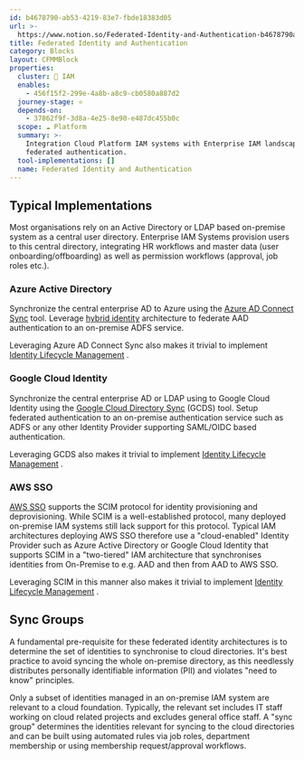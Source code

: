 ```yaml
---
id: b4678790-ab53-4219-83e7-fbde18383d05
url: >-
  https://www.notion.so/Federated-Identity-and-Authentication-b4678790ab53421983e7fbde18383d05
title: Federated Identity and Authentication
category: Blocks
layout: CFMMBlock
properties:
  cluster: 🔐 IAM
  enables:
    - 456f15f2-299e-4a8b-a8c9-cb0580a887d2
  journey-stage: ⭐️
  depends-on:
    - 37862f9f-3d8a-4e25-8e90-e487dc455b0c
  scope: ☁️ Platform
  summary: >-
    Integration Cloud Platform IAM systems with Enterprise IAM landscape incl.
    federated authentication.
  tool-implementations: []
  name: Federated Identity and Authentication
---
```


## Typical Implementations

Most organisations rely on an Active Directory or LDAP based on-premise system as a central user directory. Enterprise IAM Systems provision users to this central directory, integrating HR workflows and master data (user onboarding/offboarding) as well as permission workflows (approval, job roles etc.).

### Azure Active Directory

Synchronize the central enterprise AD to Azure using the [Azure AD Connect Sync](https://docs.microsoft.com/en-us/azure/active-directory/hybrid/how-to-connect-sync-whatis) tool. Leverage [hybrid identity](https://docs.microsoft.com/en-us/azure/active-directory/hybrid/) architecture to federate AAD authentication to an on-premise ADFS service.

Leveraging Azure AD Connect Sync also makes it trivial to implement [Identity Lifecycle Management](/explore/blocks/identity-lifecycle-management.md) .

### Google Cloud Identity

Synchronize the central enterprise AD or LDAP using to Google Cloud Identity using the [Google Cloud Directory Sync](https://support.google.com/a/answer/106368?hl=en) (GCDS) tool. Setup federated authentication to an on-premise authentication service such as ADFS or any other Identity Provider supporting SAML/OIDC based authentication.

Leveraging GCDS also makes it trivial to implement [Identity Lifecycle Management](/explore/blocks/identity-lifecycle-management.md) .

### AWS SSO

[AWS SSO](https://aws.amazon.com/single-sign-on/) supports the SCIM protocol for identity provisioning and deprovisioning. While SCIM is a well-established protocol, many deployed on-premise IAM systems still lack support for this protocol. Typical IAM architectures deploying AWS SSO therefore use a "cloud-enabled" Identity Provider such as Azure Active Directory or Google Cloud Identity that supports SCIM in a "two-tiered" IAM architecture that synchronises identities from On-Premise to e.g. AAD and then from AAD to AWS SSO.

Leveraging SCIM in this manner also makes it trivial to implement [Identity Lifecycle Management](/explore/blocks/identity-lifecycle-management.md) .

## Sync Groups

A fundamental pre-requisite for these federated identity architectures is to determine the set of identities to synchronise to cloud directories. It's best practice to avoid syncing the whole on-premise directory, as this needlessly distributes personally identifiable information (PII) and violates "need to know" principles.

Only a subset of identities managed in an on-premise IAM system are relevant to a cloud foundation. Typically, the relevant set includes IT staff working on cloud related projects and excludes general office staff. A "sync group" determines the identities relevant for syncing to the cloud directories and can be built using automated rules via job roles, department membership or using membership request/approval workflows.